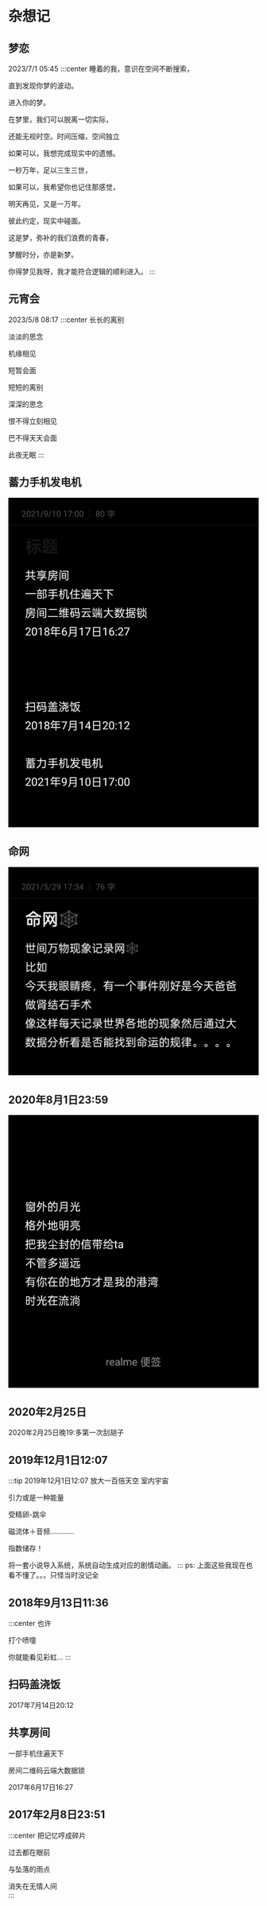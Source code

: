 # 杂想记

















## 梦恋
2023/7/1 05:45
:::center
睡着的我，意识在空间不断搜索，

直到发现你梦的波动。

进入你的梦。

在梦里，我们可以脱离一切实际，

还能无视时空。时间压缩，空间独立

如果可以，我想完成现实中的遗憾。

一秒万年，足以三生三世，

如果可以，我希望你也记住那感觉，

明天再见，又是一万年。

彼此约定，现实中碰面。

这是梦，弥补的我们浪费的青春，

梦醒时分，亦是新梦。

你得梦见我呀，我才能符合逻辑的顺利进入。
:::


## 元宵会
2023/5/8 08:17
:::center
长长的离别

淡淡的思念

机缘相见

短暂会面

短短的离别

深深的思念

恨不得立刻相见

巴不得天天会面

此夜无眠
:::


## 蓄力手机发电机
![](./img/蓄力手机发电机.jpg)


## 命网
![](./img/命网.jpg)


## 2020年8月1日23:59

![](./img/20200801.jpg)


## 2020年2月25日

2020年2月25日晚19:多第一次刮胡子


## 2019年12月1日12:07
:::tip 2019年12月1日12:07
放大一百倍天空
室内宇宙

引力或是一种能量

受精卵-跳伞



磁流体＋音频…………



指数储存！



将一套小说导入系统，系统自动生成对应的剧情动画。
:::
ps: 上面这些我现在也看不懂了。。。只怪当时没记全


## 2018年9月13日11:36
:::center
也许

打个喷嚏

你就能看见彩虹...
:::



## 扫码盖浇饭

2017年7月14日20:12

## 共享房间
一部手机住遍天下

房间二维码云端大数据锁

2017年6月17日16:27

## 2017年2月8日23:51
:::center
把记忆哼成碎片  

过去都在眼前  

与坠落的雨点  

消失在无情人间  
:::
